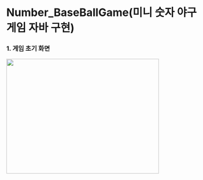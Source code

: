 # Number_BaseBallGame(미니 숫자 야구게임 자바 구현)



### 1. 게임 초기 화면

<img src="https://user-images.githubusercontent.com/59963677/94366401-f36d5580-0112-11eb-9113-f2c349d1c088.png" width=400 height=300>
